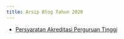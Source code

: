 ```yaml
---
title: Arsip Blog Tahun 2020
---
```


- [Persyaratan Akreditasi Perguruan Tinggi](/blog/2020/12-01-persyaratan-akreditasi-perguruan-tinggi/)

